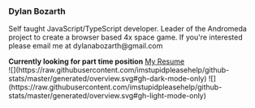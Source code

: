<div>
  <h3>Dylan Bozarth </h3>
  <p>Self taught JavaScript/TypeScript developer. Leader of the Andromeda project to create a browser based 4x space game. If you're interested please email me at dylanabozarth@gmail.com</p>
    <b>Currently looking for part time position</b> 
  <a href="https://docs.google.com/document/d/15Rdz7IGTFSxe1FPocv8GHkmkAh-g9mG1OiBHwY11a5o/edit?usp=sharing">My Resume</a> 

</div>
![](https://raw.githubusercontent.com/imstupidpleasehelp/github-stats/master/generated/overview.svg#gh-dark-mode-only)
![](https://raw.githubusercontent.com/imstupidpleasehelp/github-stats/master/generated/overview.svg#gh-light-mode-only)
